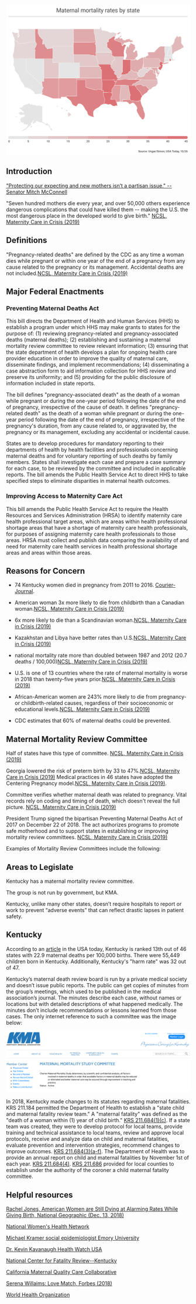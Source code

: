 

![maternal mortality by state](img/maternal_mortality_by_state.png)


## Introduction

["Protecting our expecting and new mothers isn’t a partisan issue." --Senator Mitch McConnell](reference/2018-12-26_ky_today_mconnell_preventing_maternal_mortality.pdf)

"Seven hundred mothers die every year, and over 50,000 others experience dangerous complications that could have killed them -- making the U.S. the most dangerous place in the developed world to give birth." [NCSL, Maternity Care in Crisis (2019)](reference/2019-01-11_ncsl_maternity_care_in_crisis.pdf)

## Definitions

"Pregnancy-related deaths" are defined by the CDC as any time a woman dies while pregnant or within one year of the end of a pregnancy from any cause related to the pregnancy or its management.  Accidental deaths are not included.[NCSL, Maternity Care in Crisis (2019)](reference/2019-01-11_ncsl_maternity_care_in_crisis.pdf)


## Major Federal Enactments

### Preventing Maternal Deaths Act

This bill directs the Department of Health and Human Services (HHS) to establish a program under which HHS may make grants to states for the purpose of: (1) reviewing pregnancy-related and pregnancy-associated deaths (maternal deaths); (2) establishing and sustaining a maternal mortality review committee to review relevant information; (3) ensuring that the state department of health develops a plan for ongoing health care provider education in order to improve the quality of maternal care, disseminate findings, and implement recommendations; (4) disseminating a case abstraction form to aid information collection for HHS review and preserve its uniformity; and (5) providing for the public disclosure of information included in state reports.

The bill defines "pregnancy-associated death" as the death of a woman while pregnant or during the one-year period following the date of the end of pregnancy, irrespective of the cause of death. It defines "pregnancy-related death" as the death of a woman while pregnant or during the one-year period following the date of the end of pregnancy, irrespective of the pregnancy's duration, from any cause related to, or aggravated by, the pregnancy or its management, excluding any accidental or incidental cause.

States are to develop procedures for mandatory reporting to their departments of health by health facilities and professionals concerning maternal deaths and for voluntary reporting of such deaths by family members.  States shall investigate each case and prepare a case summary for each case, to be reviewed by the committee and included in applicable reports.  The bill amends the Public Health Service Act to direct HHS to take specified steps to eliminate disparities in maternal health outcomes.

### Improving Access to Maternity Care Act

This bill amends the Public Health Service Act to require the Health Resources and Services Administration (HRSA) to identify maternity care health professional target areas, which are areas within health professional shortage areas that have a shortage of maternity care health professionals, for purposes of assigning maternity care health professionals to those areas.  HRSA must collect and publish data comparing the availability of and need for maternity care health services in health professional shortage areas and areas within those areas.


## Reasons for Concern

- 74 Kentucky women died in pregnancy from 2011 to 2016.  [Courier-Journal](2018-09-21_cj_maternal_mortality_moms_death_not_reviewed.pdf).

- American woman 3x more likely to die from childbirth than a Canadian woman.[NCSL, Maternity Care in Crisis (2019)](reference/2019-01-11_ncsl_maternity_care_in_crisis.pdf)

- 6x more likely to die than a Scandinavian woman.[NCSL, Maternity Care in Crisis (2019)](reference/2019-01-11_ncsl_maternity_care_in_crisis.pdf)

- Kazakhstan and Libya have better rates than U.S.[NCSL, Maternity Care in Crisis (2019)](reference/2019-01-11_ncsl_maternity_care_in_crisis.pdf)

- national mortality rate more than doubled between 1987 and 2012 (20.7 deaths / 100,000)[NCSL, Maternity Care in Crisis (2019)](reference/2019-01-11_ncsl_maternity_care_in_crisis.pdf)

- U.S. is one of 13 countries where the rate of maternal mortality is worse in 2018 than twenty-five years prior.[NCSL, Maternity Care in Crisis (2019)](reference/2019-01-11_ncsl_maternity_care_in_crisis.pdf)

- African-American women are 243% more likely to die from pregnancy- or childbirth-related causes, regardless of their socioeconomic or educational levels.[NCSL, Maternity Care in Crisis (2019)](reference/2019-01-11_ncsl_maternity_care_in_crisis.pdf)

- CDC estimates that 60% of maternal deaths could be prevented.

## Maternal Mortality Review Committee

Half of states have this type of committee. [NCSL, Maternity Care in Crisis (2019)](reference/2019-01-11_ncsl_maternity_care_in_crisis.pdf)  

Georgia lowered the risk of preterm birth by 33 to 47%.[NCSL, Maternity Care in Crisis (2019)](reference/2019-01-11_ncsl_maternity_care_in_crisis.pdf)  Medical practices in 46 states have adopted the Centering Pregnancy model.[NCSL, Maternity Care in Crisis (2019)](reference/2019-01-11_ncsl_maternity_care_in_crisis.pdf).  

Committee verifies whether maternal death was related to pregnancy. Vital records rely on coding and timing of death, which doesn't reveal the full picture. [NCSL, Maternity Care in Crisis (2019)](reference/2019-01-11_ncsl_maternity_care_in_crisis.pdf)

President Trump signed the bipartisan Preventing Maternal Deaths Act of 2017 on December 22 of 2018.  The act authorizes programs to promote safe motherhood and to support states in establishing or improving mortality review committees. [NCSL, Maternity Care in Crisis (2019)](reference/2019-01-11_ncsl_maternity_care_in_crisis.pdf)


Examples of Mortality Review Committees include the following:


## Areas to Legislate

Kentucky has a maternal mortality review committee.

The group is not run by government, but KMA.

Kentucky, unlike many other states, doesn’t require hospitals to report or work to prevent “adverse events” that can reflect drastic lapses in patient safety.

## Kentucky

According to an [article](https://www.usatoday.com/list/news/investigations/maternal-mortality-by-state/7b6a2a48-0b79-40c2-a44d-8111879a8336/) in the USA today, Kentucky is ranked 13th out of 46 states with 22.9 maternal deaths per 100,000 births. There were 55,449 children born in Kentucky.  Additionally, Kentucky's "harm rate" was 32 out of 47.  

Kentucky’s maternal death review board is run by a private medical society and doesn’t issue public reports. The public can get copies of minutes from the group’s meetings, which used to be published in the medical association’s journal. The minutes describe each case, without names or locations but with detailed descriptions of what happened medically. The minutes don’t include recommendations or lessons learned from those cases.  The only internet reference to such a committee was the image below:

![Kentucky Medical Ass'n Maternal Mortality Study Committee](img/kma_maternal_mortality_study_committee.png)

In 2018, Kentucky made changes to its statutes regarding maternal fatalities.  KRS 211.184 permitted the Department of Health to establish a "state child and maternal fatality review team."  A "maternal fatality"  was defined as the "death of a woman within (1) year of child birth."  [KRS 211.684(1)(c)](enactments/2018-07-14_krs_211.684.pdf).  If a state team was created, they were to develop protocol for local teams, provide training and technical assistance to local teams, review and approve local protocols, receive and analyze data on child and maternal fatalities, evaluate prevention and intervention strategies, recommend changes to improve outcomes.  [KRS 211.684(3)(a-f)](enactments/2018-07-14_krs_211.684.pdf). The Department of Health was to provide an annual report on child and maternal fatalities by November 1st of each year.  [KRS 211.684(4)](enactments/2018-07-14_krs_211.684.pdf).  [KRS 211.686](enactments/2018-07-14_krs_211.686.pdf) provided for local counties to establish under the authority of the coroner a child maternal fatality committee.

## Helpful resources

[Rachel Jones, American Women are Still Dying at Alarming Rates While Giving Birth, National Geographic (Dec. 13, 2018)](https://www.nationalgeographic.com/culture/2018/12/maternal-mortality-usa-health-motherhood/)

[National Women's Health Network](https://www.nwhn.org)

[Michael Kramer social epidemiologist Emory University](https://sph.emory.edu/faculty/profile/#!MKRAM02)

[Dr. Kevin Kavanaugh Health Watch USA](http://www.healthwatchusa.org)

[National Center for Fatality Review--Kentucky](https://www.ncfrp.org/cdr-programs/u-s-cdr-programs/spotlight-kentucky/)

[California Maternal Quality Care Collaborative](https://www.cmqcc.org/research/ca-pamr-maternal-mortality-review)

[Serena Willaims:  Love Match, Forbes (2018)](https://www.vanityfair.com/style/2017/06/serena-williams-cover-story)

[World Health Organization](https://www.who.int/news-room/fact-sheets/detail/maternal-mortality)
